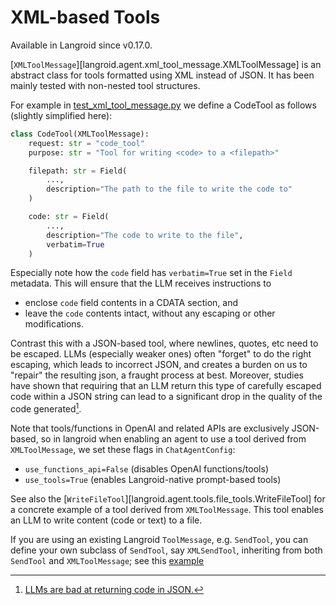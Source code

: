 # XML-based Tools

Available in Langroid since v0.17.0.

[`XMLToolMessage`][langroid.agent.xml_tool_message.XMLToolMessage] is 
an abstract class for tools formatted using XML instead of JSON.
It has been mainly tested with non-nested tool structures.

For example in [test_xml_tool_message.py](https://github.com/langroid/langroid/blob/main/tests/main/test_xml_tool_message.py)
we define a CodeTool as follows (slightly simplified here):

```python
class CodeTool(XMLToolMessage):
    request: str = "code_tool"
    purpose: str = "Tool for writing <code> to a <filepath>"

    filepath: str = Field(
        ..., 
        description="The path to the file to write the code to"
    )

    code: str = Field(
        ..., 
        description="The code to write to the file", 
        verbatim=True
    )
```

Especially note how the `code` field has `verbatim=True` set in the `Field`
metadata. This will ensure that the LLM receives instructions to 

- enclose `code` field contents in a CDATA section, and 
- leave the `code` contents intact, without any escaping or other modifications.

Contrast this with a JSON-based tool, where newlines, quotes, etc
need to be escaped. LLMs (especially weaker ones) often "forget" to do the right 
escaping, which leads to incorrect JSON, and creates a burden on us to "repair" the
resulting json, a fraught process at best. Moreover, studies have shown that
requiring that an LLM return this type of carefully escaped code
within a JSON string can lead to a significant drop in the quality of the code
generated[^1].

[^1]: [LLMs are bad at returning code in JSON.](https://aider.chat/2024/08/14/code-in-json.html)


Note that tools/functions in OpenAI and related APIs are exclusively JSON-based, 
so in langroid when enabling an agent to use a tool derived from `XMLToolMessage`, 
we set these flags in `ChatAgentConfig`:

- `use_functions_api=False` (disables OpenAI functions/tools)
- `use_tools=True` (enables Langroid-native prompt-based tools)


See also the [`WriteFileTool`][langroid.agent.tools.file_tools.WriteFileTool] for a 
concrete example of a tool derived from `XMLToolMessage`. This tool enables an 
LLM to write content (code or text) to a file.

If you are using an existing Langroid `ToolMessage`, e.g. `SendTool`, you can
define your own subclass of `SendTool`, say `XMLSendTool`, 
inheriting from both `SendTool` and `XMLToolMessage`; see this
[example](https://github.com/langroid/langroid/blob/main/examples/basic/xml_tool.py)


